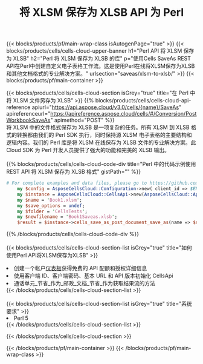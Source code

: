 ﻿---
title: 将 XLSM 保存为 XLSB API 为 Perl
description: 用于 Microsoft Excel 和 OpenOffice Calc 的云 API 和 SDK。将电子表格转换为其他格式文件。
url: /zh/perl/saveas/xlsm-to-xlsb/
---
{{< blocks/products/pf/main-wrap-class isAutogenPage="true" >}}
{{< blocks/products/cells/cells-cloud-upper-banner h1="Perl API 将 XLSM 保存为 XLSB" h2="Perl 将 XLSM 保存为 XLSB 的库" p="使用Cells SaveAs REST API在Perl中创建自定义电子表格工作流。这是使用Perl在线将XLSM保存为XLSB和其他文档格式的专业解决方案。" urlsection="saveas/xlsm-to-xlsb/" >}}
{{< blocks/products/pf/main-container >}}

{{< blocks/products/cells/cells-cloud-section isGrey="true" title="在 Perl 中将 XLSM 文件另存为 XLSB" >}}
{{% blocks/products/cells/cells-cloud-api-reference apiurl="https://api.aspose.cloud/v3.0/cells/{name}/SaveAs" apireferenceurl="https://apireference.aspose.cloud/cells/#/Conversion/PostWorkbookSaveAs" apimethod="POST" %}}
<br/>
将 XLSM 中的文件格式保存为 XLSB 是一项复杂的任务。所有 XLSM 到 XLSB 格式的转换都由我们的 Perl SDK 执行，同时保持源 XLSM 电子表格的主要结构和逻辑内容。我们的 Perl 库是将 XLSM 在线保存为 XLSB 文件的专业解决方案。此 Cloud SDK 为 Perl 开发人员提供了强大的功能和完美的 XLSB 输出。
<br/>
<br/>
{{% blocks/products/cells/cells-cloud-code-div title="Perl 中的代码示例使用 REST API 将 XLSM 保存为 XLSB 格式" gistPath="" %}}
  
```perl
# For complete examples and data files, please go to https://github.com/aspose-cells-cloud/aspose-cells-cloud-perl/
    my $config = AsposeCellsCloud::Configuration->new( client_id => $ENV{'ProductClientId'}, client_secret => $ENV{'ProductClientSecret'});
    my $instance = AsposeCellsCloud::CellsApi->new(AsposeCellsCloud::ApiClient->new( $config));
    my $name = 'Book1.xlsm';
    my $save_options = undef;
    my $folder = 'CellsTests';
    my $newfilename = 'Book1Saveas.xlsb';
    $result = $instance->cells_save_as_post_document_save_as(name => $name,save_options => $save_options, newfilename => $newfilename, folder => $folder);
```
  
{{% /blocks/products/cells/cells-cloud-code-div %}}
<br/>
<br/>
{{< blocks/products/cells/cells-cloud-section-list isGrey="true" title="如何使用Perl API将XLSM保存为XLSB" >}}
<li>创建一个帐户<a href="https://dashboard.aspose.cloud/">仪表板</a>获得免费的 API 配额和授权详细信息</li>
<li>使用客户端 ID、客户端密码、基本 URL 和 API 版本初始化 CellsApi</li>
<li>通话单元_节省_作为_邮政_文档_节省_作为获取结果流的方法</li>
{{< /blocks/products/cells/cells-cloud-section-list >}}
<br/>
<br/>
{{< blocks/products/cells/cells-cloud-section-list isGrey="true" title="系统要求" >}}
<li>Perl 5</li>
{{< /blocks/products/cells/cells-cloud-section-list >}}

{{< /blocks/products/cells/cells-cloud-section >}}

{{< /blocks/products/pf/main-container >}}
{{< /blocks/products/pf/main-wrap-class >}}
